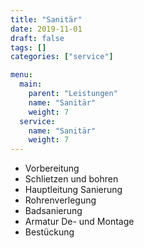 ```yaml
---
title: "Sanitär"
date: 2019-11-01
draft: false
tags: []
categories: ["service"]

menu:
  main:
    parent: "Leistungen"
    name: "Sanitär"
    weight: 7
  service:
    name: "Sanitär"
    weight: 7
---
```


- Vorbereitung
- Schlietzen und bohren
- Hauptleitung Sanierung
- Rohrenverlegung
- Badsanierung
- Armatur De- und Montage
- Bestückung
